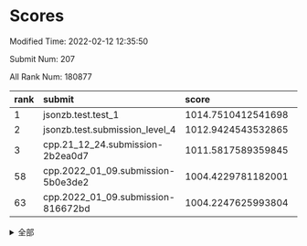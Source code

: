 # Scores

Modified Time: 2022-02-12 12:35:50

Submit Num: 207

All Rank Num: 180877

| rank |               submit               |       score        |       sigma        | pk_num |
| :--- | :--------------------------------- | :----------------- | :----------------- | :----- |
| 1    | jsonzb.test.test_1                 | 1014.7510412541698 | 0.8494963300408476 | 3495   |
| 2    | jsonzb.test.submission_level_4     | 1012.9424543532865 | 0.7845820462315427 | 3493   |
| 3    | cpp.21_12_24.submission-2b2ea0d7   | 1011.5817589359845 | 0.7783770481977341 | 3495   |
| 58   | cpp.2022_01_09.submission-5b0e3de2 | 1004.4229781182001 | 0.7151899696715192 | 3491   |
| 63   | cpp.2022_01_09.submission-816672bd | 1004.2247625993804 | 0.7166389100016732 | 3493   |


<details>
<summary>全部</summary>

| rank |                 submit                 |       score        |       sigma        | pk_num |
| :--- | :------------------------------------- | :----------------- | :----------------- | :----- |
| 1    | jsonzb.test.test_1                     | 1014.7510412541698 | 0.8494963300408476 | 3495   |
| 2    | jsonzb.test.submission_level_4         | 1012.9424543532865 | 0.7845820462315427 | 3493   |
| 3    | cpp.21_12_24.submission-2b2ea0d7       | 1011.5817589359845 | 0.7783770481977341 | 3495   |
| 4    | gobigger.level_3.submission_level_3_26 | 1011.563234434527  | 0.756195018156836  | 3496   |
| 5    | gobigger.level_3.submission_level_3_40 | 1011.3063472777261 | 0.7835608019319255 | 3495   |
| 6    | gobigger.level_3.submission_level_3_46 | 1011.1838734953371 | 0.7683208506046798 | 3490   |
| 7    | gobigger.level_3.submission_level_3_11 | 1011.1344597993849 | 0.7689063903568556 | 3499   |
| 8    | gobigger.level_3.submission_level_3_13 | 1011.1305708524308 | 0.770372650583351  | 3493   |
| 9    | gobigger.level_3.submission_level_3_16 | 1011.0107687125868 | 0.7837110390757627 | 3493   |
| 10   | gobigger.level_3.submission_level_3_7  | 1011.0101793834231 | 0.7825615603600272 | 3498   |
| 11   | gobigger.level_3.submission_level_3_28 | 1011.0043231957691 | 0.7587840292208972 | 3497   |
| 12   | gobigger.level_3.submission_level_3_20 | 1010.9735315457025 | 0.7913066983463986 | 3489   |
| 13   | gobigger.level_3.submission_level_3_21 | 1010.9341210486713 | 0.7676981948637246 | 3491   |
| 14   | gobigger.level_3.submission_level_3_35 | 1010.889581963668  | 0.7915598920429116 | 3496   |
| 15   | gobigger.level_3.submission_level_3_45 | 1010.7768806393433 | 0.7407037956466055 | 3494   |
| 16   | gobigger.level_3.submission_level_3_41 | 1010.7521308026318 | 0.7536296547859457 | 3500   |
| 17   | gobigger.level_3.submission_level_3_18 | 1010.4919818326804 | 0.7456651691668974 | 3497   |
| 18   | gobigger.level_3.submission_level_3_31 | 1010.4229150090121 | 0.7553392601185166 | 3496   |
| 19   | gobigger.level_3.submission_level_3_1  | 1010.3380208236131 | 0.7738286296666725 | 3498   |
| 20   | gobigger.level_3.submission_level_3_27 | 1010.3245542926214 | 0.7658285307766385 | 3498   |
| 21   | gobigger.level_3.submission_level_3_10 | 1010.3055497562048 | 0.7532401500992985 | 3500   |
| 22   | gobigger.level_3.submission_level_3_2  | 1010.2988801859732 | 0.7501970148922305 | 3499   |
| 23   | gobigger.level_3.submission_level_3_5  | 1010.2778626890354 | 0.7764140923705695 | 3492   |
| 24   | gobigger.level_3.submission_level_3_38 | 1010.2413538053041 | 0.7729622251751622 | 3495   |
| 25   | gobigger.level_3.submission_level_3_29 | 1010.1863215382366 | 0.7409839574843001 | 3493   |
| 26   | gobigger.level_3.submission_level_3_49 | 1010.1546441959485 | 0.7625459317835889 | 3493   |
| 27   | gobigger.level_3.submission_level_3_32 | 1009.9843367379859 | 0.7722231632600766 | 3499   |
| 28   | gobigger.level_3.submission_level_3_44 | 1009.7973170987653 | 0.7530346036206959 | 3491   |
| 29   | gobigger.level_3.submission_level_3_37 | 1009.5245847840511 | 0.7607271009523519 | 3491   |
| 30   | gobigger.level_3.submission_level_3_17 | 1009.5207590779422 | 0.7571982782828799 | 3495   |
| 31   | gobigger.level_3.submission_level_3_9  | 1009.5150620165663 | 0.7511151419728113 | 3497   |
| 32   | gobigger.level_3.submission_level_3_42 | 1009.4931996966121 | 0.7715622330514176 | 3499   |
| 33   | gobigger.level_3.submission_level_3_24 | 1009.4836182080019 | 0.7491982381149251 | 3494   |
| 34   | gobigger.level_3.submission_level_3_14 | 1009.4650835724213 | 0.7327285255207678 | 3498   |
| 35   | gobigger.level_3.submission_level_3_6  | 1009.460293298178  | 0.7286555000392232 | 3494   |
| 36   | gobigger.level_3.submission_level_3_23 | 1009.4527212048118 | 0.7516130784796821 | 3492   |
| 37   | gobigger.level_3.submission_level_3_43 | 1009.4353676497825 | 0.7390056107323104 | 3494   |
| 38   | gobigger.level_3.submission_level_3_34 | 1009.399861360846  | 0.7544703567516433 | 3494   |
| 39   | gobigger.level_3.submission_level_3_48 | 1009.3846845600032 | 0.731485372879697  | 3499   |
| 40   | gobigger.level_3.submission_level_3_19 | 1009.2441565010287 | 0.7379399891426716 | 3500   |
| 41   | gobigger.level_3.submission_level_3_15 | 1009.1951452829542 | 0.7248079604935138 | 3497   |
| 42   | gobigger.level_3.submission_level_3_3  | 1009.1462810460305 | 0.7486833475778678 | 3500   |
| 43   | gobigger.level_3.submission_level_3_36 | 1009.1424776742148 | 0.7435612719439463 | 3496   |
| 44   | gobigger.level_3.submission_level_3_0  | 1009.1192126780297 | 0.7584357487316544 | 3503   |
| 45   | gobigger.level_3.submission_level_3_30 | 1009.1090332470093 | 0.765881426117476  | 3493   |
| 46   | gobigger.level_3.submission_level_3_22 | 1008.8267228808456 | 0.7563770867655706 | 3495   |
| 47   | gobigger.level_3.submission_level_3_39 | 1008.7800613619811 | 0.743434827148914  | 3497   |
| 48   | gobigger.level_3.submission_level_3_8  | 1008.6781947260628 | 0.7340991191485279 | 3496   |
| 49   | gobigger.level_3.submission_level_3_25 | 1008.5163195178336 | 0.74304677384925   | 3499   |
| 50   | gobigger.level_3.submission_level_3_4  | 1008.321253157837  | 0.7334941287768612 | 3495   |
| 51   | gobigger.level_3.submission_level_3_12 | 1008.3081762763559 | 0.7594366557914353 | 3496   |
| 52   | gobigger.level_3.submission_level_3_47 | 1008.1870237076496 | 0.7324400224092826 | 3491   |
| 53   | gobigger.level_3.submission_level_3_33 | 1007.7818998578992 | 0.7304520899201372 | 3493   |
| 54   | gobigger.level_1.submission_level_1_34 | 1005.182925580291  | 0.713921053705793  | 3493   |
| 55   | gobigger.level_1.submission_level_1_9  | 1004.6898514563303 | 0.7172381155067152 | 3494   |
| 56   | gobigger.level_1.submission_level_1_29 | 1004.645155825527  | 0.7259920176897809 | 3488   |
| 57   | gobigger.level_1.submission_level_1_19 | 1004.4453584120056 | 0.7051526201125975 | 3493   |
| 58   | cpp.2022_01_09.submission-5b0e3de2     | 1004.4229781182001 | 0.7151899696715192 | 3491   |
| 59   | gobigger.level_1.submission_level_1_30 | 1004.3633318857524 | 0.7076972479551876 | 3495   |
| 60   | gobigger.level_1.submission_level_1_16 | 1004.362896476147  | 0.7268227404994186 | 3488   |
| 61   | gobigger.level_1.submission_level_1_45 | 1004.3422314976767 | 0.714662677073975  | 3488   |
| 62   | gobigger.level_1.submission_level_1_44 | 1004.2586775039591 | 0.7216911331259069 | 3498   |
| 63   | cpp.2022_01_09.submission-816672bd     | 1004.2247625993804 | 0.7166389100016732 | 3493   |
| 64   | gobigger.level_1.submission_level_1_6  | 1004.1787403122166 | 0.7241165250389527 | 3495   |
| 65   | gobigger.level_1.submission_level_1_43 | 1004.1045321187102 | 0.7241698192593685 | 3489   |
| 66   | gobigger.level_1.submission_level_1_1  | 1004.097920616847  | 0.7252469273359163 | 3494   |
| 67   | gobigger.level_1.submission_level_1_28 | 1003.958079953478  | 0.7264658997948319 | 3500   |
| 68   | gobigger.level_1.submission_level_1_24 | 1003.9354600269055 | 0.7132486816084663 | 3499   |
| 69   | gobigger.level_1.submission_level_1_33 | 1003.8650676205325 | 0.7117875901959954 | 3495   |
| 70   | gobigger.level_1.submission_level_1_5  | 1003.8321479838818 | 0.7298414484736384 | 3500   |
| 71   | gobigger.level_1.submission_level_1_3  | 1003.7498880143526 | 0.7274745974208809 | 3492   |
| 72   | gobigger.level_1.submission_level_1_36 | 1003.7150282541501 | 0.7141582813468073 | 3497   |
| 73   | gobigger.level_1.submission_level_1_37 | 1003.632749491095  | 0.7225841570925988 | 3490   |
| 74   | gobigger.level_1.submission_level_1_26 | 1003.6238214026263 | 0.7100149933084995 | 3490   |
| 75   | gobigger.level_1.submission_level_1_49 | 1003.5823998073924 | 0.7172027456027684 | 3495   |
| 76   | gobigger.level_1.submission_level_1_23 | 1003.5367869374376 | 0.7139621249089934 | 3492   |
| 77   | gobigger.level_1.submission_level_1_47 | 1003.4965364808488 | 0.7290945109594108 | 3493   |
| 78   | gobigger.level_1.submission_level_1_25 | 1003.4964771670774 | 0.7095159994844619 | 3498   |
| 79   | gobigger.level_1.submission_level_1_41 | 1003.4790272371812 | 0.7288345726052678 | 3497   |
| 80   | gobigger.level_1.submission_level_1_4  | 1003.4638165596195 | 0.7180980821735174 | 3494   |
| 81   | gobigger.level_1.submission_level_1_21 | 1003.3237936141787 | 0.7156597261848725 | 3500   |
| 82   | gobigger.level_1.submission_level_1_27 | 1003.3081506186056 | 0.7210654934889341 | 3501   |
| 83   | gobigger.level_1.submission_level_1_39 | 1003.2970686582687 | 0.7140277214006765 | 3491   |
| 84   | gobigger.level_1.submission_level_1_22 | 1003.2959005725548 | 0.7102600864379446 | 3487   |
| 85   | gobigger.level_1.submission_level_1_18 | 1003.106055070955  | 0.7108315203400438 | 3501   |
| 86   | gobigger.level_1.submission_level_1_42 | 1003.0730238641783 | 0.7139921413276423 | 3494   |
| 87   | gobigger.level_1.submission_level_1_48 | 1003.0713571912873 | 0.709770998260746  | 3489   |
| 88   | gobigger.level_1.submission_level_1_8  | 1003.0163770779354 | 0.7044820839299029 | 3499   |
| 89   | gobigger.level_1.submission_level_1_40 | 1002.8095912232175 | 0.7231705484606143 | 3494   |
| 90   | gobigger.level_1.submission_level_1_10 | 1002.7913789412092 | 0.7270202594484145 | 3496   |
| 91   | gobigger.level_1.submission_level_1_35 | 1002.7024456200947 | 0.7180595661382043 | 3494   |
| 92   | gobigger.level_1.submission_level_1_32 | 1002.6672078748009 | 0.7312198545386155 | 3496   |
| 93   | gobigger.level_1.submission_level_1_38 | 1002.5943822636269 | 0.7247273371221009 | 3495   |
| 94   | gobigger.level_1.submission_level_1_15 | 1002.5797445925215 | 0.72063956379886   | 3495   |
| 95   | gobigger.level_1.submission_level_1_31 | 1002.5784718365289 | 0.7099864250195639 | 3491   |
| 96   | gobigger.level_1.submission_level_1_11 | 1002.5531659608108 | 0.7207301486808654 | 3502   |
| 97   | gobigger.level_1.submission_level_1_0  | 1002.5090757124077 | 0.7189222626799353 | 3491   |
| 98   | gobigger.level_1.submission_level_1_2  | 1002.4971231220256 | 0.7205838300412822 | 3494   |
| 99   | gobigger.level_1.submission_level_1_20 | 1002.4858066022031 | 0.7196428174112413 | 3496   |
| 100  | gobigger.level_1.submission_level_1_13 | 1002.3611693152259 | 0.7112109302126618 | 3499   |
| 101  | gobigger.level_1.submission_level_1_7  | 1002.3389451041999 | 0.7139803959050738 | 3498   |
| 102  | gobigger.level_1.submission_level_1_46 | 1002.0662082464689 | 0.720455809027602  | 3499   |
| 103  | gobigger.level_1.submission_level_1_12 | 1001.8687780809652 | 0.7087690321923023 | 3495   |
| 104  | gobigger.level_1.submission_level_1_17 | 1001.8616134691264 | 0.7145205087084783 | 3501   |
| 105  | gobigger.level_1.submission_level_1_14 | 1001.826934219782  | 0.7174875435050787 | 3494   |
| 106  | gobigger.random.submission_random_7    | 997.3056674686193  | 0.6993327099253107 | 3497   |
| 107  | gobigger.random.submission_random_2    | 997.2429018403606  | 0.7191660005147947 | 3493   |
| 108  | gobigger.random.submission_random_0    | 997.0497894721896  | 0.7141060807358073 | 3493   |
| 109  | gobigger.random.submission_random_13   | 996.7682269826117  | 0.6983194796606815 | 3498   |
| 110  | gobigger.random.submission_random_36   | 996.7503407696964  | 0.7089536610504441 | 3495   |
| 111  | gobigger.random.submission_random_16   | 996.6795965786805  | 0.7095838287867015 | 3493   |
| 112  | gobigger.random.submission_random_43   | 996.6523130615399  | 0.7213013283421278 | 3498   |
| 113  | gobigger.random.submission_random_33   | 996.6056683455159  | 0.7011035678854134 | 3500   |
| 114  | gobigger.random.submission_random_24   | 996.4983148379881  | 0.7168724873506361 | 3492   |
| 115  | gobigger.random.submission_random_28   | 996.4088451018195  | 0.7247086562309373 | 3498   |
| 116  | gobigger.random.submission_random_15   | 996.4053713823105  | 0.7114023753141909 | 3496   |
| 117  | gobigger.random.submission_random_12   | 996.3672978052342  | 0.701026178698885  | 3496   |
| 118  | gobigger.random.submission_random_6    | 996.3638887305103  | 0.7058845234176964 | 3495   |
| 119  | gobigger.random.submission_random_48   | 996.358701106535   | 0.7071347274416243 | 3501   |
| 120  | gobigger.random.submission_random_44   | 996.3507656182128  | 0.7219279518195022 | 3496   |
| 121  | gobigger.random.submission_random_41   | 996.3466490309909  | 0.7201792540648532 | 3496   |
| 122  | gobigger.random.submission_random_14   | 996.3326885547901  | 0.7126536114918334 | 3491   |
| 123  | gobigger.random.submission_random_8    | 996.3256734193008  | 0.7217910130707919 | 3495   |
| 124  | gobigger.random.submission_random_32   | 996.287681600694   | 0.7135095381453811 | 3494   |
| 125  | gobigger.random.submission_random_20   | 996.2786761783904  | 0.7039595483468087 | 3494   |
| 126  | gobigger.random.submission_random_19   | 996.2696262892924  | 0.7224809234352861 | 3489   |
| 127  | gobigger.random.submission_random_23   | 996.194160996398   | 0.7094451248932432 | 3494   |
| 128  | gobigger.random.submission_random_30   | 996.1854051195587  | 0.7080679004056006 | 3494   |
| 129  | gobigger.random.submission_random_40   | 996.1412157581316  | 0.7025308884566288 | 3496   |
| 130  | gobigger.random.submission_random_39   | 996.1400981849798  | 0.7081096809427733 | 3495   |
| 131  | gobigger.random.submission_random_38   | 996.0864441102344  | 0.7094201515202551 | 3499   |
| 132  | gobigger.random.submission_random_3    | 996.0822150419751  | 0.709734345136348  | 3496   |
| 133  | gobigger.random.submission_random_5    | 995.9934362627074  | 0.7254945717119902 | 3499   |
| 134  | gobigger.random.submission_random_45   | 995.9531060553064  | 0.7141102843678684 | 3492   |
| 135  | gobigger.random.submission_random_11   | 995.9419723690037  | 0.7062321432707735 | 3496   |
| 136  | gobigger.random.submission_random_17   | 995.9413876623473  | 0.6983436326772563 | 3498   |
| 137  | gobigger.random.submission_random_21   | 995.9270621151009  | 0.7125390372132511 | 3498   |
| 138  | gobigger.random.submission_random_37   | 995.8683656301913  | 0.6926018278453479 | 3499   |
| 139  | gobigger.random.submission_random_18   | 995.841442729519   | 0.7266147784588984 | 3495   |
| 140  | gobigger.random.submission_random_26   | 995.8159775572575  | 0.7054043804918386 | 3496   |
| 141  | gobigger.random.submission_random_1    | 995.7859476371785  | 0.71538242880308   | 3494   |
| 142  | gobigger.random.submission_random_34   | 995.7794294903365  | 0.722381974540121  | 3496   |
| 143  | gobigger.random.submission_random_35   | 995.5691833693696  | 0.712203760991312  | 3494   |
| 144  | gobigger.random.submission_random_22   | 995.4353366994858  | 0.7138082816793624 | 3497   |
| 145  | gobigger.random.submission_random_29   | 995.4262536482482  | 0.7023436670763743 | 3493   |
| 146  | gobigger.random.submission_random_27   | 995.3695300638674  | 0.72447012751943   | 3496   |
| 147  | gobigger.random.submission_random_46   | 995.3461841659664  | 0.7197167919234505 | 3502   |
| 148  | gobigger.random.submission_random_25   | 995.3011438884782  | 0.7089855383576754 | 3493   |
| 149  | gobigger.random.submission_random_49   | 995.2880384053144  | 0.7199909368805941 | 3497   |
| 150  | gobigger.random.submission_random_10   | 995.2071821493442  | 0.714309746029644  | 3495   |
| 151  | gobigger.random.submission_random_4    | 995.1711402643466  | 0.6998984194214699 | 3494   |
| 152  | gobigger.random.submission_random_9    | 995.1609506593013  | 0.7242370016119267 | 3501   |
| 153  | gobigger.random.submission_random_42   | 994.9882079831389  | 0.7131743953663114 | 3500   |
| 154  | gobigger.random.submission_random_31   | 994.8577731213833  | 0.7037703598030512 | 3488   |
| 155  | gobigger.random.submission_random_47   | 994.6333340072948  | 0.7246690906877583 | 3498   |
| 156  | gobigger.level_2.submission_level_2_14 | 994.4422884666723  | 0.728938048595106  | 3500   |
| 157  | gobigger.level_2.submission_level_2_45 | 993.8433724116195  | 0.7238695906652718 | 3496   |
| 158  | gobigger.level_2.submission_level_2_25 | 993.738860838877   | 0.7314754105881912 | 3491   |
| 159  | gobigger.level_2.submission_level_2_16 | 993.2463039952081  | 0.7315898469635065 | 3497   |
| 160  | gobigger.level_2.submission_level_2_38 | 993.107508914061   | 0.7374089339064795 | 3488   |
| 161  | gobigger.level_2.submission_level_2_5  | 993.0838355798378  | 0.74305026387102   | 3495   |
| 162  | gobigger.level_2.submission_level_2_39 | 993.0581338873537  | 0.7374600417205217 | 3499   |
| 163  | gobigger.level_2.submission_level_2_18 | 992.9360179117161  | 0.7348047809050587 | 3492   |
| 164  | gobigger.level_2.submission_level_2_10 | 992.8444648142947  | 0.7461447844784522 | 3489   |
| 165  | gobigger.level_2.submission_level_2_37 | 992.7943759847233  | 0.7418436760779494 | 3493   |
| 166  | gobigger.level_2.submission_level_2_44 | 992.7574599301724  | 0.7299226981546779 | 3497   |
| 167  | gobigger.level_2.submission_level_2_1  | 992.7441440852369  | 0.7263341590685034 | 3497   |
| 168  | gobigger.level_2.submission_level_2_35 | 992.7204778354254  | 0.7447825383330219 | 3498   |
| 169  | gobigger.level_2.submission_level_2_27 | 992.6916269496606  | 0.7438045240805451 | 3494   |
| 170  | gobigger.level_2.submission_level_2_6  | 992.6063108427965  | 0.7375653040163961 | 3496   |
| 171  | gobigger.level_2.submission_level_2_30 | 992.5986477895207  | 0.7386225333224893 | 3496   |
| 172  | gobigger.level_2.submission_level_2_4  | 992.5972675092445  | 0.7407569193885306 | 3498   |
| 173  | gobigger.level_2.submission_level_2_17 | 992.4722198332005  | 0.7345377216945287 | 3492   |
| 174  | gobigger.level_2.submission_level_2_43 | 992.4239587974297  | 0.7557952999690152 | 3493   |
| 175  | gobigger.level_2.submission_level_2_2  | 992.3616300660194  | 0.7261623875708924 | 3494   |
| 176  | gobigger.level_2.submission_level_2_20 | 992.2550534819775  | 0.7571667045921772 | 3496   |
| 177  | gobigger.level_2.submission_level_2_9  | 992.2466750217698  | 0.7426131030025902 | 3496   |
| 178  | gobigger.level_2.submission_level_2_12 | 992.2455934486917  | 0.7691426745352701 | 3497   |
| 179  | gobigger.level_2.submission_level_2_48 | 992.0478162746506  | 0.737638365543932  | 3495   |
| 180  | gobigger.level_2.submission_level_2_3  | 991.9756055493563  | 0.7396383407269712 | 3490   |
| 181  | gobigger.level_2.submission_level_2_32 | 991.9749531334339  | 0.7402045570117124 | 3494   |
| 182  | gobigger.level_2.submission_level_2_42 | 991.8575485072406  | 0.7386971519493327 | 3497   |
| 183  | gobigger.level_2.submission_level_2_0  | 991.6885892363056  | 0.7417769233447623 | 3498   |
| 184  | gobigger.level_2.submission_level_2_19 | 991.6610579288256  | 0.7451635301639241 | 3495   |
| 185  | gobigger.level_2.submission_level_2_40 | 991.5196662101428  | 0.7446889578545192 | 3495   |
| 186  | gobigger.level_2.submission_level_2_31 | 991.4271954148874  | 0.7321735587107657 | 3500   |
| 187  | gobigger.level_2.submission_level_2_24 | 991.3226320643457  | 0.730373166968023  | 3494   |
| 188  | gobigger.level_2.submission_level_2_28 | 991.243873252119   | 0.7497677039240703 | 3494   |
| 189  | gobigger.level_2.submission_level_2_36 | 991.2348463613224  | 0.758929989803166  | 3499   |
| 190  | gobigger.level_2.submission_level_2_7  | 991.2206266882915  | 0.7611529681374131 | 3495   |
| 191  | gobigger.level_2.submission_level_2_23 | 991.2070579950283  | 0.7635131865071242 | 3489   |
| 192  | gobigger.level_2.submission_level_2_15 | 991.1671128847892  | 0.7660680407850818 | 3488   |
| 193  | gobigger.level_2.submission_level_2_47 | 991.0820811288625  | 0.7451866468353735 | 3496   |
| 194  | gobigger.level_2.submission_level_2_21 | 991.0620070383264  | 0.7610156946434316 | 3498   |
| 195  | gobigger.level_2.submission_level_2_33 | 991.0278355167742  | 0.7609143122978452 | 3495   |
| 196  | gobigger.level_2.submission_level_2_49 | 990.9806323644768  | 0.7542176527213904 | 3502   |
| 197  | gobigger.level_2.submission_level_2_11 | 990.9501414312011  | 0.7504575477452177 | 3497   |
| 198  | gobigger.level_2.submission_level_2_29 | 990.9223873364467  | 0.7548754264902403 | 3500   |
| 199  | gobigger.level_2.submission_level_2_13 | 990.8993125277755  | 0.7595198232738521 | 3499   |
| 200  | gobigger.level_2.submission_level_2_34 | 990.8195270184927  | 0.7551008998855714 | 3493   |
| 201  | gobigger.level_2.submission_level_2_8  | 990.807136185668   | 0.7802428830459817 | 3495   |
| 202  | gobigger.level_2.submission_level_2_22 | 990.8047737670059  | 0.7515269844172725 | 3497   |
| 203  | gobigger.level_2.submission_level_2_46 | 990.772174440732   | 0.7771249502008072 | 3492   |
| 204  | gobigger.level_2.submission_level_2_41 | 990.5968746017463  | 0.7727498714493952 | 3495   |
| 205  | gobigger.level_2.submission_level_2_26 | 990.4387499319301  | 0.7495841755336077 | 3492   |
| 206  | gobigger.none.submission_none_1        | 979.3593820182012  | 1.2356598010407929 | 3490   |
| 207  | gobigger.none.submission_none_0        | 975.9167364706356  | 1.405005201261638  | 3492   |

</details>